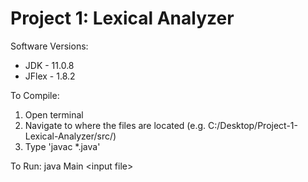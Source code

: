 # Project 1: Lexical Analyzer
Software Versions:  
- JDK - 11.0.8  
- JFlex - 1.8.2
  
To Compile:
  1. Open terminal
  2. Navigate to where the files are located (e.g. C:/Desktop/Project-1-Lexical-Analyzer/src/)
  3. Type 'javac \*.java'

To Run: java Main \<input file\>
